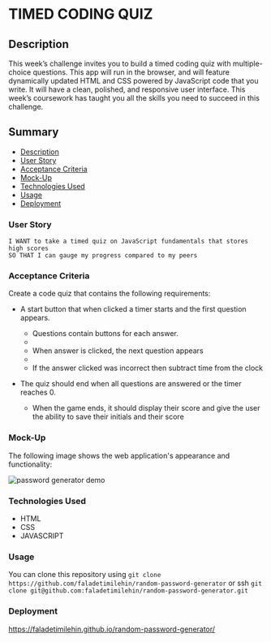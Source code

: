 # TIMED CODING QUIZ

## Description

This week’s challenge invites you to build a timed coding quiz with multiple-choice questions. This app will run in the browser, and will feature dynamically updated HTML and CSS powered by JavaScript code that you write. It will have a clean, polished, and responsive user interface. This week’s coursework has taught you all the skills you need to succeed in this challenge.

## Summary

- [Description](#description)
- [User Story](#user-story)
- [Acceptance Criteria](#acceptance-criteria)
- [Mock-Up](#mock-up)
- [Technologies Used](#technologies-used)
- [Usage](#usage)
- [Deployment](#deployment)

### User Story

```
I WANT to take a timed quiz on JavaScript fundamentals that stores high scores
SO THAT I can gauge my progress compared to my peers
```

### Acceptance Criteria

Create a code quiz that contains the following requirements:

- A start button that when clicked a timer starts and the first question appears.

  - Questions contain buttons for each answer.
  -
  - When answer is clicked, the next question appears
  -
  - If the answer clicked was incorrect then subtract time from the clock

- The quiz should end when all questions are answered or the timer reaches 0.

  - When the game ends, it should display their score and give the user the ability to save their initials and their score

### Mock-Up

The following image shows the web application's appearance and functionality:

![password generator demo](./assets/password.png)

### Technologies Used

- HTML
- CSS
- JAVASCRIPT

### Usage

You can clone this repository using `git clone https://github.com/faladetimilehin/random-password-generator` or ssh `git clone git@github.com:faladetimilehin/random-password-generator.git`

### Deployment

https://faladetimilehin.github.io/random-password-generator/
